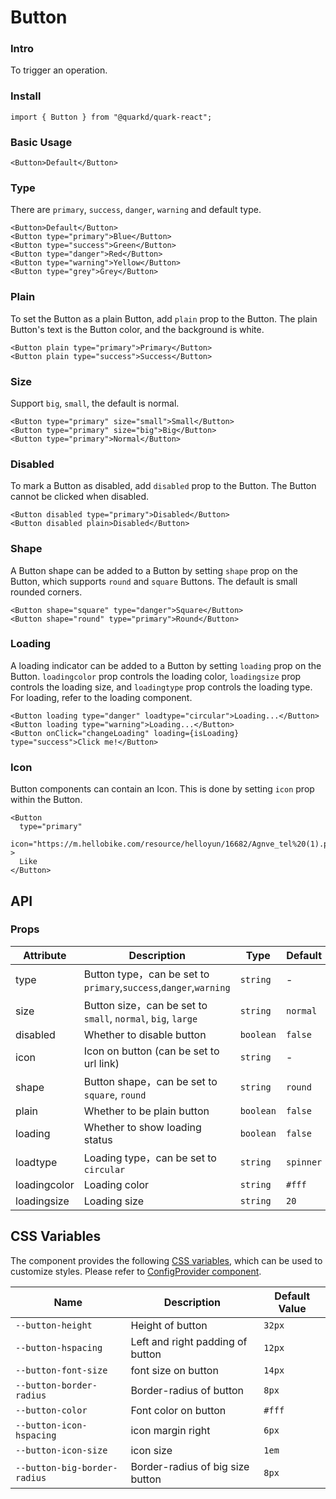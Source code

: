 # Button

### Intro

To trigger an operation.

### Install

```tsx
import { Button } from "@quarkd/quark-react";
```

### Basic Usage

```tsx
<Button>Default</Button>
```

### Type

There are `primary`, `success`, `danger`, `warning` and default type.

```tsx
<Button>Default</Button>
<Button type="primary">Blue</Button>
<Button type="success">Green</Button>
<Button type="danger">Red</Button>
<Button type="warning">Yellow</Button>
<Button type="grey">Grey</Button>
```

### Plain

To set the Button as a plain Button, add `plain` prop to the Button. The plain Button's text is the Button color, and the background is white.

```tsx
<Button plain type="primary">Primary</Button>
<Button plain type="success">Success</Button>
```

### Size

Support `big`, `small`, the default is normal.

```tsx
<Button type="primary" size="small">Small</Button>
<Button type="primary" size="big">Big</Button>
<Button type="primary">Normal</Button>
```

### Disabled

To mark a Button as disabled, add `disabled` prop to the Button. The Button cannot be clicked when disabled.

```tsx
<Button disabled type="primary">Disabled</Button>
<Button disabled plain>Disabled</Button>
```

### Shape

A Button shape can be added to a Button by setting `shape` prop on the Button, which supports `round` and `square` Buttons. The default is small rounded corners.

```tsx
<Button shape="square" type="danger">Square</Button>
<Button shape="round" type="primary">Round</Button>
```

### Loading

A loading indicator can be added to a Button by setting `loading` prop on the Button. `loadingcolor` prop controls the loading color, `loadingsize` prop controls the loading size, and `loadingtype` prop controls the loading type. For loading, refer to the loading component.

```tsx
<Button loading type="danger" loadtype="circular">Loading...</Button>
<Button loading type="warning">Loading...</Button>
<Button onClick="changeLoading" loading={isLoading} type="success">Click me!</Button>
```

### Icon

Button components can contain an Icon. This is done by setting `icon` prop within the Button.

```tsx
<Button
  type="primary"
  icon="https://m.hellobike.com/resource/helloyun/16682/Agnve_tel%20(1).png"
>
  Like
</Button>
```

## API

### Props

| Attribute    | Description                                                       | Type      | Default   |
| ------------ | ----------------------------------------------------------------- | --------- | --------- |
| type         | Button type，can be set to `primary`,`success`,`danger`,`warning` | `string`  | - |
| size         | Button size，can be set to `small`, `normal`, `big`, `large`      | `string`  | `normal`  |
| disabled     | Whether to disable button                                         | `boolean` | `false`   |
| icon         | Icon on button (can be set to url link)                           | `string`  | -         |
| shape        | Button shape，can be set to `square`, `round`                     | `string`  | `round`   |
| plain        | Whether to be plain button                                        | `boolean` | `false `  |
| loading      | Whether to show loading status                                    | `boolean` | `false`   |
| loadtype     | Loading type，can be set to `circular`                            | `string`  | `spinner` |
| loadingcolor | Loading color                                                     | `string`  | `#fff`    |
| loadingsize  | Loading size                                                      | `string`  | `20`      |

## CSS Variables

The component provides the following [CSS variables](https://developer.mozilla.org/zh-CN/docs/Web/CSS/Using_CSS_custom_properties), which can be used to customize styles. Please refer to [ConfigProvider component](#/zh-CN/guide/theme).

| Name                     | Description                      | Default Value |
| ------------------------ | -------------------------------- | ------------- |
| `--button-height`        | Height of button                 | `32px`        |
| `--button-hspacing`      | Left and right padding of button | `12px`        |
| `--button-font-size`     | font size on button              | `14px`        |
| `--button-border-radius` | Border-radius of button          | `8px`         |
| `--button-color`         | Font color on button             | `#fff`        |
| `--button-icon-hspacing` | icon margin right                | `6px`         |
| `--button-icon-size` | icon size    | `1em`  |
| `--button-big-border-radius` | Border-radius of big size button                | `8px`         |
